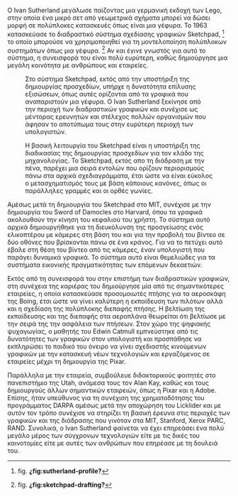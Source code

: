 Ο Ivan Sutherland μεγάλωσε παίζοντας μια γερμανική εκδοχή των Lego, στην
οποία ένα μικρό σετ από γεωμετρικά σχήματα μπορεί να δώσει μορφή σε
πολύπλοκες κατασκευές όπως είναι μια γέφυρα. Το 1963 κατασκεύασε το
διαδραστικό σύστημα σχεδίασης γραφικών Sketchpad, [^1] το οποίο μπορούσε
να χρησιμοποιηθεί για τη μοντελοποίηση πολύπλοκων συστημάτων όπως μια
γέφυρα. [^2] Αν και έγινε γνωστός για αυτό το σύστημα, η συνεισφορά του
είναι πολύ ευρύτερη, καθώς δημιούργησε μια μεγάλη κοινότητα με ανθρώπους
και εταιρείες.

<figure id="fig:sutherland-profile">
<figcaption>
Στο σύστημα Sketchpad, εκτός από την υποστήριξη της δημιουργίας
προσχεδίων, υπήρχε η δυνατότητα επίλυσης εξισώσεων, όπως αυτές ορίζονται
από τα γραφικά που αναπαριστούν μια γέφυρα. O Ivan Sutherland ξεκίνησε
από την περιοχή των διαδραστικών γραφικών και συνέχισε ως μέντορας
ερευνητών και στέλεχος πολλών οργανισμών που άφησαν το αποτύπωμα τους
στην ευρύτερη περιοχή των υπολογιστών.
</figcaption>
</figure>
<figure id="fig:sketchpad-drafting">
<figcaption>
Η βασική λειτουργία του Sketchpad είναι η υποστήριξη της διαδικασίας της
δημιουργίας προσχεδίων για τον κλάδο της μηχανολογίας. Το Sketchpad,
εκτός απο τη διάδραση με την πένα, παρέχει μια σειρά εντολών που ορίζουν
περιορισμούς πάνω στα αρχικά σχεδιαγράμματα, έτσι ώστε να είναι εύκολος
ο μετασχηματισμός τους με βάση κάποιους κανόνες, όπως οι παράλληλες
γραμμές και οι ορθές γωνίες.
</figcaption>
</figure>

Αμέσως μετά τη δημιουργία του Sketchpad στο MIT, συνέχισε με την
δημιουργία του Sword of Damocles στο Harvard, όπου τα γραφικά ακολουθούν
την κίνηση του κεφαλιού του χρήστη. Το σύστημα αυτό αρχικά δημιουργήθηκε
για τη διευκόλυνση της προσγείωσης ενός ελικοπτέρου με κάμερες στη βάση
του και για την προβολή του βίντεο σε δύο οθόνες που βρίσκονται πάνω σε
ένα κράνος. Για να το πετύχει αυτό έβαλε στη θέση του βίντεο από τις
κάμερες, έναν υπολογιστή που παράγει δυναμικά γραφικά. Το σύστημα αυτό
είναι θεμελιώδες για τα συστήματα εικονικής πραγματικότητας των επόμενων
δεκαετιών.

Εκτός από τη συνεισφορά του στην επιστήμη των διαδραστικών γραφικών, στη
συνέχεια της καριέρας του δημιούργησε μία από τις σημαντικότερες
εταιρείες, η οποία κατασκεύασε προσομοιωτές πτήσης για τα αεροσκάφη της
Boing, έτσι ώστε να γίνει καλύτερη η εκπαίδευση των πιλότων αλλά και η
σχεδίαση της πολύπλοκης διεπαφής πτήσης. Η βελτίωση της εκπαίδευσης και
της διεπαφής στα αεροπλάνα θεωρείται ότι βελτίωσε με την σειρά της την
ασφάλεια των πτήσεων. Στον χώρο της ψηφιακής ψυχαγωγίας, ο μαθητής του
Edwin Catmull εμπνεύστηκε από τις δυνατότητες των γραφικών στον
υπολογιστή και προσπάθησε να εκπληρώσει το παιδικό του όνειρο να γίνει
σχεδιαστής κινούμενων γραφικών με την κατασκευή νέων τεχνολογιών και
εργαζόμενος σε εταιρείες μέχρι τη δημιουργία της Pixar.

Παράλληλα με την εταιρεία, συμβούλευε διδακτορικούς φοιτητές στο
πανεπιστήμιο της Utah, ανάμεσα τους τον Alan Kay, καθώς και τους
δημιουργούς άλλων σημαντικών εταιρειών, όπως η Pixar και η Adobe.
Επίσης, ήταν υπεύθυνος για τη συνέχιση της χρηματοδότησης του
προγράμματος DARPA αμέσως μετά την αποχώρηση του Licklider και με αυτόν
τον τρόπο συνέχισε να στηρίζει τη βασική έρευνα στις περιοχές των
γραφικών και της διάδρασης που γινόταν στα MIT, Stanford, Xerox PARC,
RAND. Συνολικά, ο Ivan Sutherland φαίνεται να έχει επηρεάσει ένα πολύ
μεγάλο μέρος των σύγχρονων τεχνολογιών είτε με τις δικές του καινοτομίες
είτε με αυτές των ανθρώπων που επηρέασε με τη δουλειά του.

[^1]: fig. **¿fig:sutherland-profile?**

[^2]: fig. **¿fig:sketchpad-drafting?**
